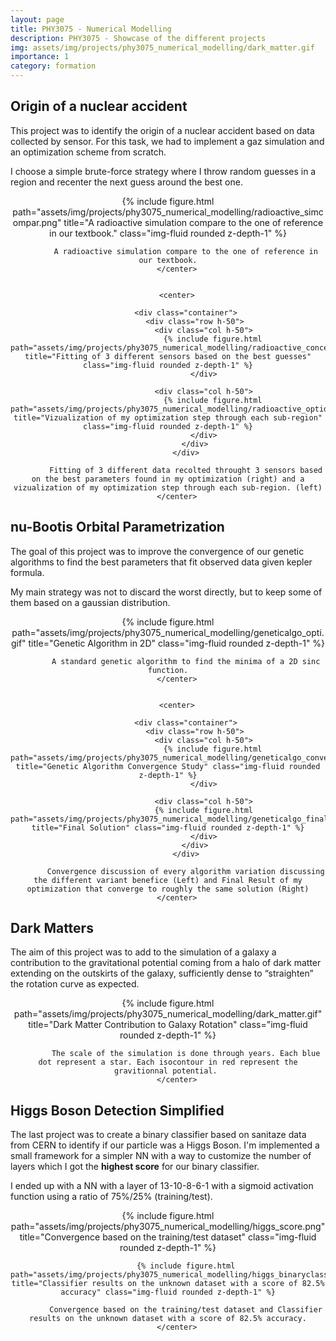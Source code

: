 ```yaml
---
layout: page
title: PHY3075 - Numerical Modelling
description: PHY3075 - Showcase of the different projects
img: assets/img/projects/phy3075_numerical_modelling/dark_matter.gif
importance: 1
category: formation
---
```


## Origin of a nuclear accident

This project was to identify the origin of a nuclear accident based on data collected by sensor. For this task, we had to implement a gaz simulation and an optimization scheme from scratch.

I choose a simple brute-force strategy where I throw random guesses in a region and recenter the next guess around the best one.

<div class="row-sm mt-3 mt-md-0 pb-2">
        <center>
            {% include figure.html path="assets/img/projects/phy3075_numerical_modelling/radioactive_simcompar.png" title="A radioactive simulation compare to the one of reference in our textbook." class="img-fluid rounded z-depth-1" %}

            A radioactive simulation compare to the one of reference in our textbook.
        </center>
        
        
        <center>

            <div class="container">
                <div class="row h-50">
                    <div class="col h-50">
                        {% include figure.html path="assets/img/projects/phy3075_numerical_modelling/radioactive_concentration.png" title="Fitting of 3 different sensors based on the best guesses" class="img-fluid rounded z-depth-1" %}
                    </div>

                    <div class="col h-50">
                        {% include figure.html path="assets/img/projects/phy3075_numerical_modelling/radioactive_optidivideandconquer.png" title="Vizualization of my optimization step through each sub-region" class="img-fluid rounded z-depth-1" %}
                    </div>
                </div>
            </div>

            Fitting of 3 different data recolted throught 3 sensors based on the best parameters found in my optimization (right) and a vizualization of my optimization step through each sub-region. (left)
        </center>

</div>


## nu-Bootis Orbital Parametrization

The goal of this project was to improve the convergence of our genetic algorithms to find the best parameters that fit observed data given kepler formula.

My main strategy was not to discard the worst directly, but to keep some of them based on a gaussian distribution.

<div class="row-sm mt-3 mt-md-0 pb-2">
        <center>
            {% include figure.html path="assets/img/projects/phy3075_numerical_modelling/geneticalgo_opti.gif" title="Genetic Algorithm in 2D" class="img-fluid rounded z-depth-1" %}

            A standard genetic algorithm to find the minima of a 2D sinc function.
        </center>
        
        
        <center>

            <div class="container">
                <div class="row h-50">
                    <div class="col h-50">
                        {% include figure.html path="assets/img/projects/phy3075_numerical_modelling/geneticalgo_convergence.png" title="Genetic Algorithm Convergence Study" class="img-fluid rounded z-depth-1" %}
                    </div>

                    <div class="col h-50">
                    {% include figure.html path="assets/img/projects/phy3075_numerical_modelling/geneticalgo_finalresult.png" title="Final Solution" class="img-fluid rounded z-depth-1" %}
                    </div>
                </div>
            </div>

            Convergence discussion of every algorithm variation discussing the different variant benefice (Left) and Final Result of my optimization that converge to roughly the same solution (Right)
        </center>
</div>

## Dark Matters

The aim of this project was to add to the simulation of a galaxy a contribution to the gravitational potential coming from a halo of dark matter extending on the outskirts of the galaxy, sufficiently dense to “straighten” the rotation curve as expected.


<div class="row-sm mt-3 mt-md-0 pb-2">
        <center>
            {% include figure.html path="assets/img/projects/phy3075_numerical_modelling/dark_matter.gif" title="Dark Matter Contribution to Galaxy Rotation" class="img-fluid rounded z-depth-1" %}

            The scale of the simulation is done through years. Each blue dot represent a star. Each isocontour in red represent the gravitionnal potential. 
        </center>
</div>

## Higgs Boson Detection Simplified

The last project was to create a binary classifier based on sanitaze data from CERN to identify if our particle was a Higgs Boson. I'm implemented a small framework for a simpler NN with a way to customize the number of layers which I got the **highest score** for our binary classifier. 

I ended up with a NN with a layer of 13-10-8-6-1 with a sigmoid activation function using a ratio of 75%/25% (training/test).

<div class="row-sm mt-3 mt-md-0 pb-2">
        <center>
            {% include figure.html path="assets/img/projects/phy3075_numerical_modelling/higgs_score.png" title="Convergence based on the training/test dataset" class="img-fluid rounded z-depth-1" %}

            {% include figure.html path="assets/img/projects/phy3075_numerical_modelling/higgs_binaryclassifier.png" title="Classifier results on the unknown dataset with a score of 82.5% accuracy" class="img-fluid rounded z-depth-1" %}

            Convergence based on the training/test dataset and Classifier results on the unknown dataset with a score of 82.5% accuracy.
        </center>
</div>

